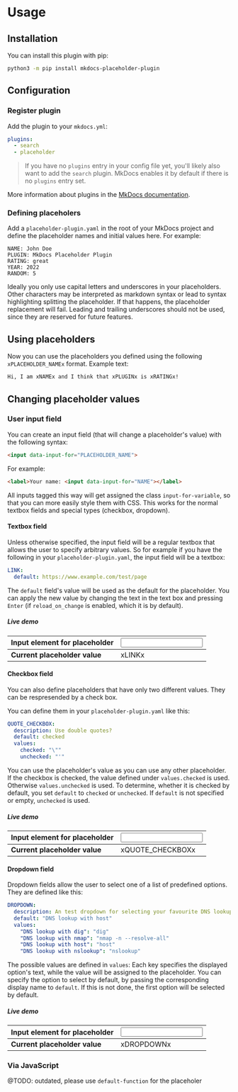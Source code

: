# Usage

## Installation

You can install this plugin with pip:
```bash
python3 -m pip install mkdocs-placeholder-plugin
```

## Configuration

### Register plugin

Add the plugin to your `mkdocs.yml`:

```yaml
plugins:
  - search
  - placeholder
```

> If you have no `plugins` entry in your config file yet, you'll likely also want to add the `search` plugin. MkDocs enables it by default if there is no `plugins` entry set.

More information about plugins in the [MkDocs documentation](http://www.mkdocs.org/user-guide/plugins/).

### Defining placeholers

Add a `placeholder-plugin.yaml` in the root of your MkDocs project and define the placeholder names and initial values here.
For example:

```
NAME: John Doe
PLUGIN: MkDocs Placeholder Plugin
RATING: great
YEAR: 2022
RANDOM: 5
```

Ideally you only use capital letters and underscores in your placeholders.
Other characters may be interpreted as markdown syntax or lead to syntax highlighting splitting the placeholder.
If that happens, the placeholder replacement will fail.
Leading and trailing underscores should not be used, since they are reserved for future features.

## Using placeholders

Now you can use the placeholders you defined using the following `xPLACEHOLDER_NAMEx` format.
Example text:

```markdown
Hi, I am xNAMEx and I think that xPLUGINx is xRATINGx!
```

## Changing placeholder values


### User input field

You can create an input field (that will change a placeholder's value) with the following syntax:

```html
<input data-input-for="PLACEHOLDER_NAME">
```

For example:

```html
<label>Your name: <input data-input-for="NAME"></label>
```

All inputs tagged this way will get assigned the class `input-for-variable`, so that you can more easily style them with CSS.
This works for the normal textbox fields and special types (checkbox, dropdown).

#### Textbox field

Unless otherwise specified, the input field will be a regular textbox that allows the user to specify arbitrary values.
So for example if you have the following in your `placeholder-plugin.yaml`, the input field will be a textbox:

```yaml
LINK:
  default: https://www.example.com/test/page
```

The `default` field's value will be used as the default for the placeholder.
You can apply the new value by changing the text in the text box and pressing `Enter` (if `reload_on_change` is enabled, which it is by default).

##### Live demo

**Input element for placeholder** | <input data-input-for="LINK">
---|---
**Current placeholder value** | xLINKx

#### Checkbox field

You can also define placeholders that have only two different values.
They can be respresended by a check box.

You can define them in your `placeholder-plugin.yaml` like this:
```yaml
QUOTE_CHECKBOX:
  description: Use double quotes?
  default: checked
  values:
    checked: "\""
    unchecked: "'"
```

You can use the placeholder's value as you can use any other placeholder.
If the checkbox is checked, the value defined under `values.checked` is used.
Otherwise `values.unchecked` is used.
To determine, whether it is checked by default, you set `default` to `checked` or `unchecked`.
If `default` is not specified or empty, `unchecked` is used.

##### Live demo

**Input element for placeholder** | <input data-input-for="QUOTE_CHECKBOX">
---|---
**Current placeholder value** | xQUOTE_CHECKBOXx


#### Dropdown field

Dropdown fields allow the user to select one of a list of predefined options.
They are defined like this:

```yaml
DROPDOWN:
  description: An test dropdown for selecting your favourite DNS lookup tool
  default: "DNS lookup with host"
  values:
    "DNS lookup with dig": "dig"
    "DNS lookup with nmap": "nmap -n --resolve-all"
    "DNS lookup with host": "host"
    "DNS lookup with nslookup": "nslookup"
```

The possible values are defined in `values`: Each key specifies the displayed option's text, while the value will be assigned to the placeholder.
You can specify the option to select by default, by passing the corresponding display name to `default`.
If this is not done, the first option will be selected by default.

##### Live demo

**Input element for placeholder** | <input data-input-for="DROPDOWN">
---|---
**Current placeholder value** | xDROPDOWNx


### Via JavaScript

@TODO: outdated, please use `default-function` for the placeholer
